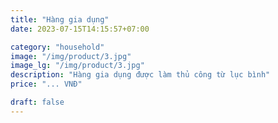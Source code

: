 ```yaml
---
title: "Hàng gia dụng"
date: 2023-07-15T14:15:57+07:00

category: "household" 
image: "/img/product/3.jpg"
image_lg: "/img/product/3.jpg"
description: "Hàng gia dụng được làm thủ công từ lục bình"
price: "... VNĐ"

draft: false
---
```

